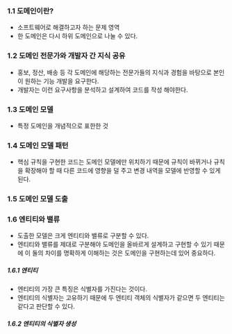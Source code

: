 ### 1.1 도메인이란?
- 소프트웨어로 해결하고자 하는 문제 영역
- 한 도메인은 다시 하위 도메인으로 나눌 수 있다.

### 1.2 도메인 전문가와 개발자 간 지식 공유
- 홍보, 정산, 배송 등 각 도메인에 해당하는 전문가들의 지식과 경험을 바탕으로 본인이 원하는 기능 개발을 요구한다.
- 개발자는 이런 요구사항을 분석하고 설계하여 코드를 작성 해야한다.

### 1.3 도메인 모델
- 특정 도메인을 개념적으로 표한한 것

### 1.4 도메인 모델 패턴
- 핵심 규칙을 구현한 코드는 도메인 모델에만 위치하기 때문에 규칙이 바뀌거나 규칙을 확장해야 할 때 다른 코드에 영향을 덜 주고 변경 내역을 모델에 반영할 수 있게 된다.

### 1.5 도메인 모델 도출


### 1.6 엔티티와 밸류
- 도출한 모델은 크게 엔티티와 밸류로 구분할 수 있다.
- 엔티티와 밸류를 제대로 구분해야 도메인을 올바르게 설계하고 구현할 수 있기 때문에 이 둘의 차이를 명확하게 이해하는 것은 도메인을 구현하는데 있어 중요하다.

##### 1.6.1 엔티티
- 엔티티의 가장 큰 특징은 식별자를 가진다는 것이다.
- 엔티티의 식별자는 고유하기 때문에 두 엔티티 객체의 식별자가 같으면 두 엔티티는 같다고 판단할 수 있다.

##### 1.6.2 엔티티의 식별자 생성